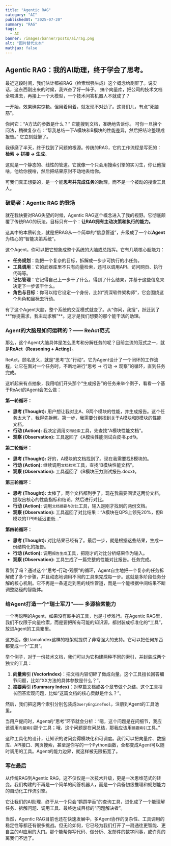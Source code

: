 ```yaml
---
title: "Agentic RAG"  
category: "AI"  
publishedAt: "2025-07-20"  
summary: "RAG"  
tags:  
  - AI    
banner: /images/banner/posts/ai/rag.png
alt: "图片替代文本"  
mathjax: false
---
```


## Agentic RAG：我的AI助理，终于学会了思考。


最近这段时间，我们估计都被RAG（检索增强生成）这个概念给刷屏了。说实话，这东西刚出来的时候，我兴奋了好一阵子。
搞个向量库，把公司的技术文档全喂进去，再接上一个大模型，一个技术问答机器人不就成了？

一开始，效果确实惊艳。但用着用着，就发现不对劲了。这哥们儿，有点“死脑筋”。

你问它：“A方法的参数是什么？” 它能搜到文档，准确地告诉你。
可你一旦换个问法，稍微复杂点：“帮我总结一下A模块和B模块的性能差异，然后把结论整理成报告。” 它立刻就懵了。

我琢磨了半天，终于找到了问题的根源。传统的RAG，它的工作流程是写死的：**检索 -> 拼接 -> 生成**。

这就是一个静态的、线性的管道。它就像一个只会用搜索引擎的实习生，你让他搜啥，他给你搜啥，然后把结果原封不动地丢给你。

可我们真正想要的，是一个能**思考并完成任务**的助理，而不是一个被动的搜索工具人。

### 破局者：Agentic RAG 的登场

就在我快要对RAG失望的时候，Agentic RAG这个概念进入了我的视野。它彻底颠覆了传统RAG的玩法，目标只有一个：**让RAG拥有主动决策和执行的能力。**

这其中的本质转变，就是把RAG从一个简单的“信息管道”，升级成了一个以**Agent**为核心的“智能决策系统”。

这个Agent，你可以把它想象成整个系统的大脑或总指挥。它有几项核心超能力：
*   **任务规划**：能把一个复杂的目标，拆解成一步步可执行的小任务。
*   **工具调用**：它的武器库里不只有向量检索，还可以调用API、访问网页、执行代码等。
*   **记忆管理**：它记得自己上一步干了什么，得到了什么结果，并基于这些信息来决定下一步该干什么。
*   **角色与目标**：你可以给它设定一个身份，比如“资深软件架构师”，它会围绕这个角色和目标去行动。

有了这个Agent大脑，整个系统的交互模式就变了。从“你问，我搜”，跃迁到了**“你提需求，我主动求解”**。这才是我们想要的那个能干活的助理。

### Agent的大脑是如何运转的？—— ReAct范式

那么，这个Agent大脑具体是怎么思考和分解任务的呢？目前主流的范式之一，就是**ReAct（Reasoning + Acting）**。

ReAct，顾名思义，就是“思考”加“行动”。它为Agent设计了一个闭环的工作流程，让它在面对一个任务时，不断地进行“思考 -> 行动 -> 观察”的循环，直到任务完成。

这听起来有点抽象，我用咱们开头那个“生成报告”的任务来举个例子，看看一个基于ReAct的Agent会怎么做：

**第一轮循环：**

*   **思考 (Thought):** 用户想让我对比A、B两个模块的性能，并生成报告。这个任务太大了，我得先拆解。第一步，我需要分别找到关于A模块和B模块的性能文档。
*   **行动 (Action):** 我决定调用`文档检索`工具，先查找“A模块性能文档”。
*   **观察 (Observation):** 工具返回了《A模块性能测试白皮书.pdf》。

**第二轮循环：**

*   **思考 (Thought):** 好的，A模块的文档找到了。现在我需要找B模块的。
*   **行动 (Action):** 继续调用`文档检索`工具，查找“B模块性能文档”。
*   **观察 (Observation):** 工具返回了《B模块压力测试报告.docx》。

**第三轮循环：**

*   **思考 (Thought):** 太棒了，两个文档都到手了。现在我需要阅读这两份文档，提取出核心的性能指标和结论，然后进行对比。
*   **行动 (Action):** 调用`文档摘要与对比`工具，输入是刚才找到的两份文档。
*   **观察 (Observation):** 工具返回了对比结果：“A模块在QPS上领先20%，但B模块的TP99延迟更低...”

**第四轮循环：**

*   **思考 (Thought):** 对比结果已经有了。最后一步，就是根据这些结果，生成一份结构化的报告。
*   **行动 (Action):** 调用`报告生成`工具，把刚才的对比分析结果作为输入。
*   **观察 (Observation):** 工具生成了一篇完整的性能对比报告。任务完成。

看到了吗？通过这个“思考-行动-观察”的循环，Agent自主地把一个复杂的任务拆解成了多个步骤，并且动态地调用不同的工具来完成每一步。这就是多阶段任务分解的核心机制。它不再是一条道走到黑的线性管道，而是一个能根据中间结果不断调整路径的智能体。

### 给Agent打造一个“瑞士军刀”—— 多源检索能力

一个再聪明的Agent，如果没有趁手的工具，也是寸步难行。在Agentic RAG里，我们不仅限于向量检索，而是要把所有可能的知识源，都封装成标准化的“工具”，放进Agent的工具箱里。

这方面，像LlamaIndex这样的框架就提供了非常强大的支持。它可以把任何东西都变成一个“工具”。

举个例子，对于一份技术文档，我们可以为它构建两种不同的索引，并封装成两个独立的工具：

1.  **向量索引 (VectorIndex)**：把文档内容切碎了做成向量。这个工具擅长回答细节问题，比如“XX方法的具体参数是什么？”。
2.  **摘要索引 (Summary Index)**：对整篇文档或各个章节做个总结。这个工具擅长回答宏观问题，比如“这篇文档的核心贡献是什么？”。

然后，我们把这两个索引分别包装成`QueryEngineTool`，注册到Agent的工具池里。

当用户提问时，Agent的“思考”环节就会分析：“嗯，这个问题是在问细节，我应该调用`向量索引`那个工具；哦，这个问题是在问总结，那我应该用`摘要索引`工具。”

这种工具化的设计，让知识的访问变得模块化和可调度。我们可以把向量库、数据库、API接口、网页搜索，甚至是你写的一个Python函数，全都变成Agent可以随时调用的工具。Agent的能力边界，就这样被无限拓宽了。

### 写在最后

从传统RAG到Agentic RAG，这不仅仅是一次技术升级，更是一次思维范式的转变。我们构建的不再是一个简单的问答机器人，而是一个具备初级推理和规划能力的自动化工作流引擎。

它让我们的AI助理，终于从一个只会“鹦鹉学舌”的查询工具，进化成了一个能理解任务、拆解问题、调用工具、最终达成目标的“问题解决者”。

当然，Agentic RAG目前也还在快速发展中，多Agent协作的复杂性、工具调用的稳定性等都还有很多挑战。但无论如何，它已经为我们打开了一扇通往更智能、更自主的AI应用的大门。那个能帮你写代码、做分析、发邮件的数字同事，或许真的离我们不远了。